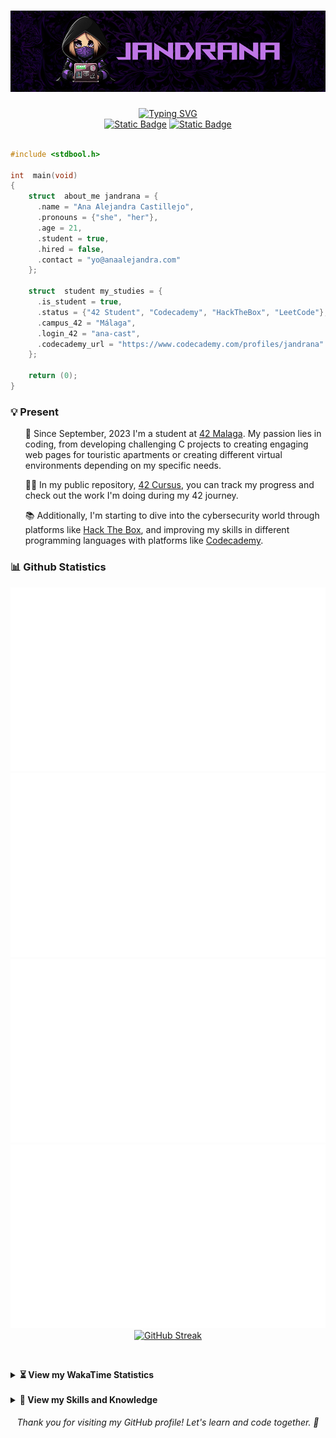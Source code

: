 <!-- Personal profile banner-->
<h1 align="center">
    <img src=".github/banner1.png" alt="Profile banner"/>
</h1>

<!-- Typing svg presentation-->
<div align="center">
    <a href="https://git.io/typing-svg">
        <img src="https://readme-typing-svg.demolab.com?font=Source+Code+Pro&size=30&duration=4000&pause=1000&color=AD75E2&center=true&vCenter=true&random=false&width=435&lines=Hey+there!+I'm+Jandrana;Welcome+to+my+github!" alt="Typing SVG" />
    </a>
</div>
<div align="center" >
    <a href="https://linkedin.com/in/ana-alejandra-castillejo"><img alt="Static Badge" src="https://img.shields.io/badge/LinkedIn-0077B5?style=for-the-badge&logo=linkedin&logoColor=white"></a>
    <a href="https://www.42malaga.com/"><img alt="Static Badge" src="https://img.shields.io/badge/ana--cast-white?style=for-the-badge&logo=42&logoColor=black"></a>
</div><br>

<!-- About me code snippet in C-->
```c
#include <stdbool.h>

int  main(void)
{
    struct  about_me jandrana = {
      .name = "Ana Alejandra Castillejo",
      .pronouns = {"she", "her"},
      .age = 21,
      .student = true,
      .hired = false,
      .contact = "yo@anaalejandra.com"
    };

    struct  student my_studies = {
      .is_student = true,
      .status = {"42 Student", "Codecademy", "HackTheBox", "LeetCode"},
      .campus_42 = "Málaga",
      .login_42 = "ana-cast",
      .codecademy_url = "https://www.codecademy.com/profiles/jandrana"
    };

    return (0);
}
```
<!-- Present (markdown) -->
### 💡 Present 
<ul>

🎯 Since September, 2023 I'm a student at [42 Malaga](https://42malaga.com/). My passion lies in coding, from developing challenging C projects to creating engaging web pages for touristic apartments or creating different virtual environments depending on my specific needs.

👩‍💻 In my public repository, [42 Cursus](https://github.com/jandrana/42-Cursus), you can track my progress and check out the work I'm doing during my 42 journey.

📚 Additionally, I'm starting to dive into the cybersecurity world through platforms like [Hack The Box](https://www.hackthebox.eu/), and improving my skills in different programming languages with platforms like [Codecademy](https://www.codecademy.com/profiles/jandrana).

</ul>
<!-- Future (markdown)
### Future
🚀 My future plans include improving and diving deeper in all my current skills and learning the basic of new ones like PHP, JavaScript, different fron-end frameworks and exploring the world of API usage to build more dynamic and interactive web applications.

In the following weeks I will upload and add here my portfolio website, feel free to come check it when is finished!
-->

<!-- Github Statistics -->

### 📊 Github Statistics
<!-- GITHUB STATISTICS -->
<div align="center">
<!--
https://github.community/t/support-theme-context-for-images-in-light-vs-dark-mode/147981/84
-->
    <img src="https://github.com/jandrana/github-stats/blob/master/generated/overview.svg#gh-dark-mode-only" />
    <img src="https://github.com/jandrana/github-stats/blob/master/generated/languages.svg#gh-dark-mode-only" />
    <img src="https://github.com/jandrana/github-stats/blob/master/generated/overview.svg#gh-dark-mode-only#gh-light-mode-only" />
    <img src="https://github.com/jandrana/github-stats/blob/master/generated/languages.svg#gh-dark-mode-only#gh-light-mode-only" />
    <a href="https://git.io/streak-stats">
        <img src="https://streak-stats.demolab.com?user=jandrana&theme=transparent&hide_border=true&date_format=j%20M%5B%20Y%5D&mode=weekly&ring=AD75E2&fire=AD75E2&currStreakNum=AD75E2EB&sideLabels=AD75E2&currStreakLabel=AD75E2&sideNums=AD75E2&dates=424242" alt="GitHub Streak" />
    </a>
</div>

<br><details>
  <summary><b>⏳️ View my WakaTime Statistics</b></summary><br>

<!-- Waka Generated Statistics-->
<!--START_SECTION:waka-->
![Profile Views](http://img.shields.io/badge/Profile%20Views-9-blue)

**🐱 My GitHub Data** 

> 📦 19.0 kB Used in GitHub's Storage 
 > 
> 🏆 814 Contributions in the Year 2024
 > 
> 💼 Opted to Hire
 > 
> 📜 13 Public Repositories 
 > 
> 🔑 11 Private Repositories 
 > 
**I'm a Night 🦉** 

```text
🌞 Morning                18 commits          ░░░░░░░░░░░░░░░░░░░░░░░░░   00.98 % 
🌆 Daytime                629 commits         █████████░░░░░░░░░░░░░░░░   34.37 % 
🌃 Evening                1075 commits        ███████████████░░░░░░░░░░   58.74 % 
🌙 Night                  108 commits         █░░░░░░░░░░░░░░░░░░░░░░░░   05.90 % 
```
📅 **I'm Most Productive on Tuesday** 

```text
Monday                   302 commits         ████░░░░░░░░░░░░░░░░░░░░░   16.50 % 
Tuesday                  494 commits         ███████░░░░░░░░░░░░░░░░░░   26.99 % 
Wednesday                323 commits         ████░░░░░░░░░░░░░░░░░░░░░   17.65 % 
Thursday                 191 commits         ███░░░░░░░░░░░░░░░░░░░░░░   10.44 % 
Friday                   265 commits         ████░░░░░░░░░░░░░░░░░░░░░   14.48 % 
Saturday                 141 commits         ██░░░░░░░░░░░░░░░░░░░░░░░   07.70 % 
Sunday                   114 commits         ██░░░░░░░░░░░░░░░░░░░░░░░   06.23 % 
```


📊 **This Week I Spent My Time On** 

```text
🕑︎ Time Zone: Europe/Madrid

💬 Programming Languages: 
C                        24 hrs 43 mins      █████████████████████░░░░   83.61 % 
Markdown                 2 hrs 9 mins        ██░░░░░░░░░░░░░░░░░░░░░░░   07.31 % 
Bash                     1 hr 46 mins        ██░░░░░░░░░░░░░░░░░░░░░░░   06.03 % 
Makefile                 40 mins             █░░░░░░░░░░░░░░░░░░░░░░░░   02.27 % 
Other                    7 mins              ░░░░░░░░░░░░░░░░░░░░░░░░░   00.43 % 

🔥 Editors: 
VS Code                  29 hrs 34 mins      █████████████████████████   100.00 % 

🐱‍💻 Projects: 
philosophers             26 hrs 11 mins      ██████████████████████░░░   88.54 % 
exp_structs              1 hr 27 mins        █░░░░░░░░░░░░░░░░░░░░░░░░   04.95 % 
42cleaner                1 hr 22 mins        █░░░░░░░░░░░░░░░░░░░░░░░░   04.65 % 
42repo-template          32 mins             ░░░░░░░░░░░░░░░░░░░░░░░░░   01.81 % 
minishell                0 secs              ░░░░░░░░░░░░░░░░░░░░░░░░░   00.04 % 

💻 Operating System: 
Linux                    29 hrs 34 mins      █████████████████████████   100.00 % 
```


<!--END_SECTION:waka-->
</details><br>

<details>	
  <summary><b>🧠 View my Skills and Knowledge</b></summary><br>

<!-- Table made with HTML -->
<table>
    <tr>
        <th></th>
        <th>Experience with</th>
    </tr>
    <tr>
        <td>Languages</td>
        <td>
            <img src="https://img.shields.io/badge/c-%2300599C.svg?style=for-the-badge&logo=c&logoColor=white"
                alt="C">
            <img src="https://img.shields.io/badge/Python-3776AB?logo=python&logoColor=fff&style=for-the-badge"
                alt="Python">
            <img src="https://img.shields.io/badge/GNU%20Bash-4EAA25?logo=gnubash&logoColor=fff&style=for-the-badge"
                alt="GNU Bash">
            <img src="https://img.shields.io/badge/html5-%23E34F26.svg?style=for-the-badge&logo=html5&logoColor=white"
                alt="HTML5">
            <img src="https://img.shields.io/badge/css3-%231572B6.svg?style=for-the-badge&logo=css3&logoColor=white"
                alt="CSS3">
        </td>
    </tr>
    <tr>
        <td>Operating Systems</td>
        <td>
            <img src="https://img.shields.io/badge/Linux-eaaf02?logo=linux&logoColor=fff&style=for-the-badge"
                alt="Linux">
            <img src="https://img.shields.io/badge/mac%20os-000000?style=for-the-badge&logo=macos&logoColor=F0F0F0"
                alt="macOS">
            <img src="https://img.shields.io/badge/parrot-15E0ED?style=for-the-badge&logo=parrot%20security&logoColor=F0F0F0"
                alt="Parrot">
            <img src="https://img.shields.io/badge/Debian-A81D33?logo=debian&logoColor=fff&style=for-the-badge"
                alt="Debian">
            <img src="https://img.shields.io/badge/Ubuntu-E95420?logo=ubuntu&logoColor=fff&style=for-the-badge"
                alt="Ubuntu">
        </td>
    </tr>
    <tr>
        <td>Tools and Platforms</td>
        <td>
            <img src="https://img.shields.io/badge/Notion-000?logo=notion&logoColor=fff&style=for-the-badge"
                alt="Notion">
            <img src="https://img.shields.io/badge/Git-F05032?logo=git&logoColor=fff&style=for-the-badge" 
                alt="Git">
            <img src="https://img.shields.io/badge/github-181717?logo=github&logoColor=fff&style=for-the-badge" 
                alt="GitHub">
            <img src="https://img.shields.io/badge/VirtualBox-183A61?logo=virtualbox&logoColor=fff&style=for-the-badge"
                alt="VirtualBox">
        </td>
    </tr>
        <tr>
        <td>Project Documentation</td>
        <td>
            <img src="https://img.shields.io/badge/markdown-000000?logo=markdown&logoColor=fff&style=for-the-badge" 
                alt="Markdown">
            <img src="https://img.shields.io/badge/doxygen-002f6e?logo=doxygen&logoColor=fff&style=for-the-badge" 
                alt="Doxygen">
            <img src="https://img.shields.io/badge/docstrings-4584b6?logo=read%20the%20docs&logoColor=fff&style=for-the-badge" 
                alt="Docstrings">
            <img src="https://img.shields.io/badge/Docsify-4EAA25?logo=docsify&logoColor=fff&style=for-the-badge" 
                alt="Docsify">
        </td>
    </tr>
    <tr>
        <td>Design</td>
        <td>
            <img src="https://img.shields.io/badge/photoshop-%2331A8FF.svg?style=for-the-badge&logo=adobe%20photoshop&logoColor=white"
                alt="Adobe Photoshop">
            <img src="https://img.shields.io/badge/figma-%23F24E1E.svg?style=for-the-badge&logo=figma&logoColor=white"
                alt="Figma">
            <img src="https://img.shields.io/badge/Canva-%2300C4CC.svg?style=for-the-badge&logo=Canva&logoColor=white"
                alt="Canva">
            <img src="https://img.shields.io/badge/invision-FF3366?style=for-the-badge&logo=invision&logoColor=white"
                alt="Invision">
        </td>
    </tr>
    <tr>
        <td>Web</td>
        <td>
            <img src="https://img.shields.io/badge/MySQL-4479A1?logo=mysql&logoColor=fff&style=for-the-badge"
                alt="MySQL">
            <img src="https://img.shields.io/badge/WordPress-21759B?logo=wordpress&logoColor=fff&style=for-the-badge"
                alt="WordPress">
            <img src="https://img.shields.io/badge/Bootstrap-7952B3?logo=bootstrap&logoColor=fff&style=for-the-badge"
                alt="Bootstrap">
        </td>
    </tr>
    <tr>
        <td>Education</td>
        <td>
            <a href="https://github.com/jandrana/42-Cursus"><img src="https://img.shields.io/badge/42-000?logo=42&logoColor=fff&style=for-the-badge" alt="42"></a>
            <a href="https://www.codecademy.com/profiles/jandrana"><img src="https://img.shields.io/badge/Codecademy-FFF0E5?style=for-the-badge&logo=codecademy&logoColor=1F243A"
                alt="Codecademy"></a>
            <img src="https://img.shields.io/badge/Hack%20The%20Box-9FEF00?logo=hackthebox&logoColor=000&style=for-the-badge"
                alt="Hack The Box">
        </td>
    </tr>
</table>

<!-- Table made with Markdown -->
<!--
|  | Experience with |
|-----------------|-------------------|
| Languages       | ![C](https://img.shields.io/badge/c-%2300599C.svg?style=for-the-badge&logo=c&logoColor=white) ![Python Badge](https://img.shields.io/badge/Python-3776AB?logo=python&logoColor=fff&style=for-the-badge) ![GNU Bash Badge](https://img.shields.io/badge/GNU%20Bash-4EAA25?logo=gnubash&logoColor=fff&style=for-the-badge) ![HTML5](https://img.shields.io/badge/html5-%23E34F26.svg?style=for-the-badge&logo=html5&logoColor=white) ![CSS3](https://img.shields.io/badge/css3-%231572B6.svg?style=for-the-badge&logo=css3&logoColor=white) |
| Design          | ![Adobe Photoshop](https://img.shields.io/badge/adobe%20photoshop-%2331A8FF.svg?style=for-the-badge&logo=adobe%20photoshop&logoColor=white) ![Figma](https://img.shields.io/badge/figma-%23F24E1E.svg?style=for-the-badge&logo=figma&logoColor=white) ![Canva](https://img.shields.io/badge/Canva-%2300C4CC.svg?style=for-the-badge&logo=Canva&logoColor=white) ![Invision](https://img.shields.io/badge/invision-FF3366?style=for-the-badge&logo=invision&logoColor=white)         |
| Docs            | ![Markdown](https://img.shields.io/badge/markdown-%23000000.svg?style=for-the-badge&logo=markdown&logoColor=white) ![Notion Badge](https://img.shields.io/badge/Notion-000?logo=notion&logoColor=fff&style=for-the-badge)              |
| VM and SO       | ![VirtualBox Badge](https://img.shields.io/badge/VirtualBox-183A61?logo=virtualbox&logoColor=fff&style=for-the-badge) ![Debian Badge](https://img.shields.io/badge/Debian-A81D33?logo=debian&logoColor=fff&style=for-the-badge) ![Ubuntu Badge](https://img.shields.io/badge/Ubuntu-E95420?logo=ubuntu&logoColor=fff&style=for-the-badge) |
| Other           | ![Git Badge](https://img.shields.io/badge/Git-F05032?logo=git&logoColor=fff&style=for-the-badge) ![MySQL Badge](https://img.shields.io/badge/MySQL-4479A1?logo=mysql&logoColor=fff&style=for-the-badge) ![WordPress Badge](https://img.shields.io/badge/WordPress-21759B?logo=wordpress&logoColor=fff&style=for-the-badge) ![Bootstrap Badge](https://img.shields.io/badge/Bootstrap-7952B3?logo=bootstrap&logoColor=fff&style=for-the-badge) |
| Education       | ![42 Badge](https://img.shields.io/badge/42-000?logo=42&logoColor=fff&style=for-the-badge) ![Codecademy](https://img.shields.io/badge/Codecademy-FFF0E5?style=for-the-badge&logo=codecademy&logoColor=1F243A) ![Hack The Box Badge](https://img.shields.io/badge/Hack%20The%20Box-9FEF00?logo=hackthebox&logoColor=000&style=for-the-badge)     |
-->
</details>
<!-- Footer -->
<h6 align="center">Thank you for visiting my GitHub profile! Let's learn and code together. 🚀</h6>

